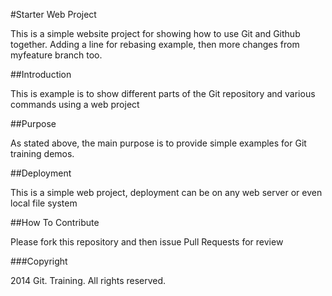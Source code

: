 #Starter Web Project

This is a simple website project for showing how to use Git and
Github together. Adding a line for rebasing example, then
more changes from myfeature branch too.

##Introduction

This is example is to show different parts of the Git repository
and various commands using a web project

##Purpose

As stated above, the main purpose is to provide simple examples for
Git training demos.

##Deployment

This is a simple web project, deployment can be on any web server
or even local file system

##How To Contribute

Please fork this repository and then issue Pull Requests for review

###Copyright

2014 Git. Training. All rights reserved.